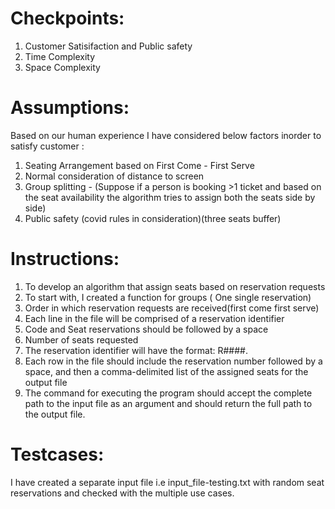 # Checkpoints:

1. Customer Satisifaction and Public safety
2. Time Complexity 
3. Space Complexity

# Assumptions:

Based on our human experience I have considered below factors inorder to satisfy customer :

1. Seating Arrangement based on First Come - First Serve
2. Normal consideration of distance to screen 
3. Group splitting - (Suppose if a person is booking >1 ticket and based on the seat availability the algorithm tries to assign both the seats side by side)
4. Public safety (covid rules in consideration)(three seats buffer)


# Instructions:

1. To develop an algorithm that assign seats based on reservation requests
2. To start with, I created a function for groups ( One single reservation)
3. Order in which reservation requests are received(first come first serve)
4. Each line in the file will be comprised of a reservation identifier
5. Code and Seat reservations should be followed by a space
6. Number of seats requested
7. The reservation identifier will have the format: R####.
8. Each row in the file should include the reservation number followed by a space, and then a comma-delimited list of the assigned seats for the output file
9. The command for executing the program should accept the complete path to the input file as an argument and should return the full path to the output file.




# Testcases:

I have created a separate input file i.e input_file-testing.txt with random seat reservations and checked with the multiple use cases.